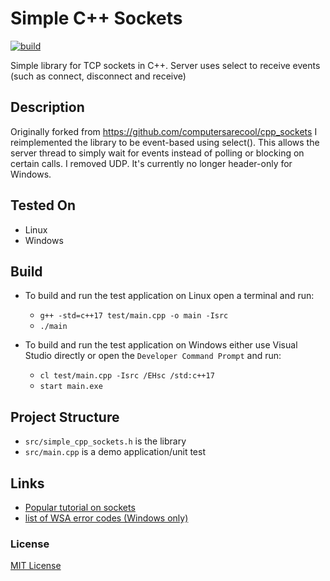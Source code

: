 # Simple C++ Sockets
[![build](https://github.com/ChrisIdema/cpp_sockets/actions/workflows/ci.yml/badge.svg?branch=non_blocking)](https://github.com/ChrisIdema/cpp_sockets/actions/workflows/ci.yml)


Simple library for TCP sockets in C++. Server uses select to receive events (such as connect, disconnect and receive)

## Description

Originally forked from https://github.com/computersarecool/cpp_sockets 
I reimplemented the library to be event-based using select(). This allows the server thread to simply wait for events instead of polling or blocking on certain calls. I removed UDP. 
It's currently no longer header-only for Windows.

## Tested On
- Linux
- Windows

## Build
- To build and run the test application on Linux open a terminal and run:
    - `g++ -std=c++17 test/main.cpp -o main -Isrc`
    - `./main`

- To build and run the test application on Windows either use Visual Studio directly or open the `Developer Command Prompt` and run:
    - `cl test/main.cpp -Isrc /EHsc /std:c++17`
    - `start main.exe`


## Project Structure
- `src/simple_cpp_sockets.h` is the library
- `src/main.cpp` is a demo application/unit test

## Links
- [Popular tutorial on sockets](https://beej.us/guide/bgnet/) 
- [list of WSA error codes (Windows only)](https://learn.microsoft.com/en-us/windows/win32/winsock/windows-sockets-error-codes-2)
	
### License

[MIT License](http://en.wikipedia.org/wiki/MIT_License)
